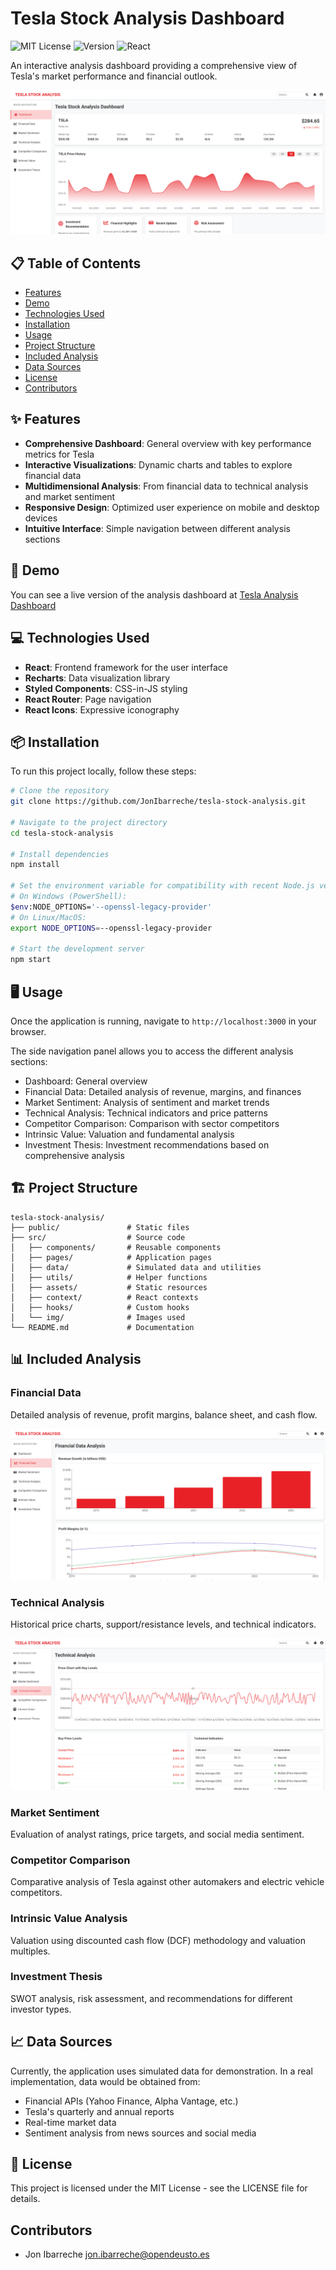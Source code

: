 # Tesla Stock Analysis Dashboard

![MIT License](https://img.shields.io/badge/License-MIT-green.svg)
![Version](https://img.shields.io/badge/Version-1.0.0-blue.svg)
![React](https://img.shields.io/badge/React-17.0.2-61DAFB?logo=react)

An interactive analysis dashboard providing a comprehensive view of Tesla's market performance and financial outlook.

![Dashboard](src/img/tesla-1.png)

## 📋 Table of Contents

- [Features](#-features)
- [Demo](#-demo)
- [Technologies Used](#-technologies-used)
- [Installation](#-installation)
- [Usage](#️-usage)
- [Project Structure](#️-project-structure)
- [Included Analysis](#-included-analysis)
- [Data Sources](#-data-sources)
- [License](#-license)
- [Contributors](#contributors)

## ✨ Features

- **Comprehensive Dashboard**: General overview with key performance metrics for Tesla
- **Interactive Visualizations**: Dynamic charts and tables to explore financial data
- **Multidimensional Analysis**: From financial data to technical analysis and market sentiment
- **Responsive Design**: Optimized user experience on mobile and desktop devices
- **Intuitive Interface**: Simple navigation between different analysis sections

## 🚀 Demo

You can see a live version of the analysis dashboard at [Tesla Analysis Dashboard](https://your-dashboard-url.com)

## 💻 Technologies Used

- **React**: Frontend framework for the user interface
- **Recharts**: Data visualization library
- **Styled Components**: CSS-in-JS styling
- **React Router**: Page navigation
- **React Icons**: Expressive iconography

## 📦 Installation

To run this project locally, follow these steps:

```bash
# Clone the repository
git clone https://github.com/JonIbarreche/tesla-stock-analysis.git

# Navigate to the project directory
cd tesla-stock-analysis

# Install dependencies
npm install

# Set the environment variable for compatibility with recent Node.js versions
# On Windows (PowerShell):
$env:NODE_OPTIONS='--openssl-legacy-provider'
# On Linux/MacOS:
export NODE_OPTIONS=--openssl-legacy-provider

# Start the development server
npm start
```

## 🖥️ Usage

Once the application is running, navigate to `http://localhost:3000` in your browser.

The side navigation panel allows you to access the different analysis sections:

- Dashboard: General overview
- Financial Data: Detailed analysis of revenue, margins, and finances
- Market Sentiment: Analysis of sentiment and market trends
- Technical Analysis: Technical indicators and price patterns
- Competitor Comparison: Comparison with sector competitors
- Intrinsic Value: Valuation and fundamental analysis
- Investment Thesis: Investment recommendations based on comprehensive analysis

## 🏗️ Project Structure

```
tesla-stock-analysis/
├── public/               # Static files
├── src/                  # Source code
│   ├── components/       # Reusable components
│   ├── pages/            # Application pages
│   ├── data/             # Simulated data and utilities
│   ├── utils/            # Helper functions
│   ├── assets/           # Static resources
│   ├── context/          # React contexts
│   ├── hooks/            # Custom hooks
│   └── img/              # Images used
└── README.md             # Documentation
```

## 📊 Included Analysis

### Financial Data
Detailed analysis of revenue, profit margins, balance sheet, and cash flow.

![Financial Data](src/img/tesla-2.png)

### Technical Analysis
Historical price charts, support/resistance levels, and technical indicators.

![Technical Analysis](src/img/tesla-3.png)

### Market Sentiment
Evaluation of analyst ratings, price targets, and social media sentiment.

### Competitor Comparison
Comparative analysis of Tesla against other automakers and electric vehicle competitors.

### Intrinsic Value Analysis
Valuation using discounted cash flow (DCF) methodology and valuation multiples.

### Investment Thesis
SWOT analysis, risk assessment, and recommendations for different investor types.

## 📈 Data Sources

Currently, the application uses simulated data for demonstration. In a real implementation, data would be obtained from:

- Financial APIs (Yahoo Finance, Alpha Vantage, etc.)
- Tesla's quarterly and annual reports
- Real-time market data
- Sentiment analysis from news sources and social media

## 📄 License

This project is licensed under the MIT License - see the LICENSE file for details.

## Contributors

- Jon Ibarreche <jon.ibarreche@opendeusto.es>
